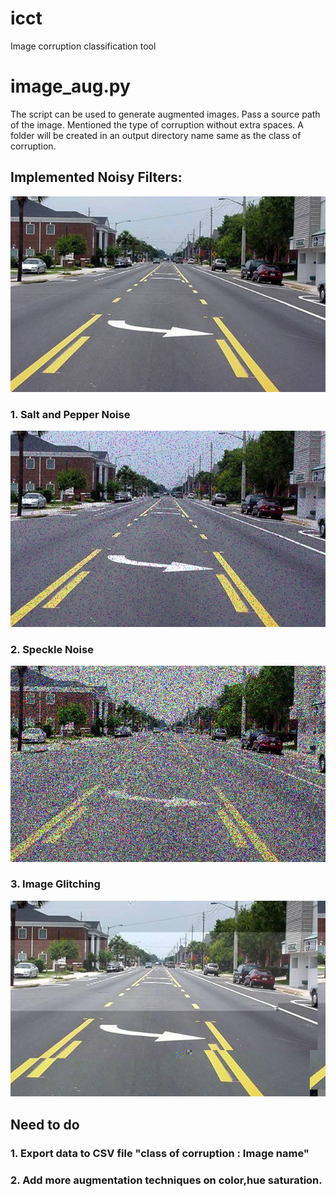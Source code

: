 # icct
Image corruption classification tool

# image_aug.py

The script can be used to generate augmented images.
Pass a source path of the image.
Mentioned the type of corruption without extra spaces.
A folder will be created in an output directory name same as the class of corruption.

## Implemented Noisy Filters:

![Original Image](LanRed4.jpg)

### 1. Salt and Pepper Noise

![Salt and Pepper Noise](saltPepper_10rgb.jpg)

### 2. Speckle Noise 

![Speckle Noise](speckle_1rgb.jpg)

### 3. Image Glitching

![Glitched Image](glitched_1_0.jpg)

## Need to do

### 1. Export data to CSV file "class of corruption : Image name"
### 2. Add more augmentation techniques on color,hue saturation.
